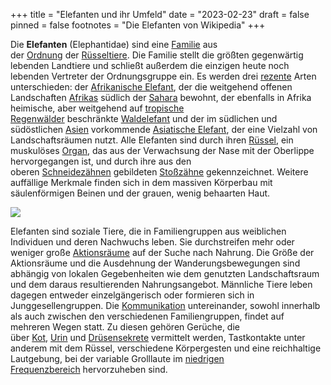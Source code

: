 +++
title = "Elefanten und ihr Umfeld"
date = "2023-02-23"
draft = false
pinned = false
footnotes = "Die Elefanten von Wikipedia"
+++
<!--StartFragment-->

Die **Elefanten** (Elephantidae) sind eine [Familie](https://de.wikipedia.org/wiki/Familie_(Biologie) "Familie (Biologie)") aus der [Ordnung](https://de.wikipedia.org/wiki/Ordnung_(Biologie) "Ordnung (Biologie)") der [Rüsseltiere](https://de.wikipedia.org/wiki/R%C3%BCsseltiere "Rüsseltiere"). Die Familie stellt die größten gegenwärtig lebenden Landtiere und schließt außerdem die einzigen heute noch lebenden Vertreter der Ordnungsgruppe ein. Es werden drei [rezente](https://de.wikipedia.org/wiki/Rezent "Rezent") Arten unterschieden: der [Afrikanische Elefant](https://de.wikipedia.org/wiki/Afrikanischer_Elefant "Afrikanischer Elefant"), der die weitgehend offenen Landschaften [Afrikas](https://de.wikipedia.org/wiki/Afrika "Afrika") südlich der [Sahara](https://de.wikipedia.org/wiki/Sahara "Sahara") bewohnt, der ebenfalls in Afrika heimische, aber weitgehend auf [tropische Regenwälder](https://de.wikipedia.org/wiki/Tropischer_Regenwald "Tropischer Regenwald") beschränkte [Waldelefant](https://de.wikipedia.org/wiki/Waldelefant "Waldelefant") und der im südlichen und südöstlichen [Asien](https://de.wikipedia.org/wiki/Asien "Asien") vorkommende [Asiatische Elefant](https://de.wikipedia.org/wiki/Asiatischer_Elefant "Asiatischer Elefant"), der eine Vielzahl von Landschaftsräumen nutzt. Alle Elefanten sind durch ihren [Rüssel](https://de.wikipedia.org/wiki/R%C3%BCssel "Rüssel"), ein muskulöses [Organ](https://de.wikipedia.org/wiki/Organ_(Biologie) "Organ (Biologie)"), das aus der Verwachsung der Nase mit der Oberlippe hervorgegangen ist, und durch ihre aus den oberen [Schneidezähnen](https://de.wikipedia.org/wiki/Schneidezahn "Schneidezahn") gebildeten [Stoßzähne](https://de.wikipedia.org/wiki/Sto%C3%9Fzahn "Stoßzahn") gekennzeichnet. Weitere auffällige Merkmale finden sich in dem massiven Körperbau mit säulenförmigen Beinen und der grauen, wenig behaarten Haut.

![](https://upload.wikimedia.org/wikipedia/commons/thumb/5/5b/Serengeti_Elefantenherde1.jpg/2560px-Serengeti_Elefantenherde1.jpg)



Elefanten sind soziale Tiere, die in Familiengruppen aus weiblichen Individuen und deren Nachwuchs leben. Sie durchstreifen mehr oder weniger große [Aktionsräume](https://de.wikipedia.org/wiki/Aktionsraum "Aktionsraum") auf der Suche nach Nahrung. Die Größe der Aktionsräume und die Ausdehnung der Wanderungsbewegungen sind abhängig von lokalen Gegebenheiten wie dem genutzten Landschaftsraum und dem daraus resultierenden Nahrungsangebot. Männliche Tiere leben dagegen entweder einzelgängerisch oder formieren sich in Junggesellengruppen. Die [Kommunikation](https://de.wikipedia.org/wiki/Kommunikation "Kommunikation") untereinander, sowohl innerhalb als auch zwischen den verschiedenen Familiengruppen, findet auf mehreren Wegen statt. Zu diesen gehören Gerüche, die über [Kot](https://de.wikipedia.org/wiki/Kot "Kot"), [Urin](https://de.wikipedia.org/wiki/Urin "Urin") und [Drüsensekrete](https://de.wikipedia.org/wiki/Dr%C3%BCse "Drüse") vermittelt werden, Tastkontakte unter anderem mit dem Rüssel, verschiedene Körpergesten und eine reichhaltige Lautgebung, bei der variable Grolllaute im [niedrigen Frequenzbereich](https://de.wikipedia.org/wiki/Infraschall "Infraschall") hervorzuheben sind.

<!--EndFragment-->